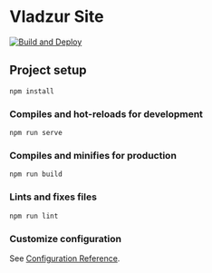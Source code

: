 # Vladzur Site
[![Build and Deploy](https://github.com/vladzur/vladzur-site/actions/workflows/automation.yml/badge.svg)](https://github.com/vladzur/vladzur-site/actions/workflows/automation.yml)
## Project setup
```
npm install
```

### Compiles and hot-reloads for development
```
npm run serve
```

### Compiles and minifies for production
```
npm run build
```

### Lints and fixes files
```
npm run lint
```

### Customize configuration
See [Configuration Reference](https://cli.vuejs.org/config/).
